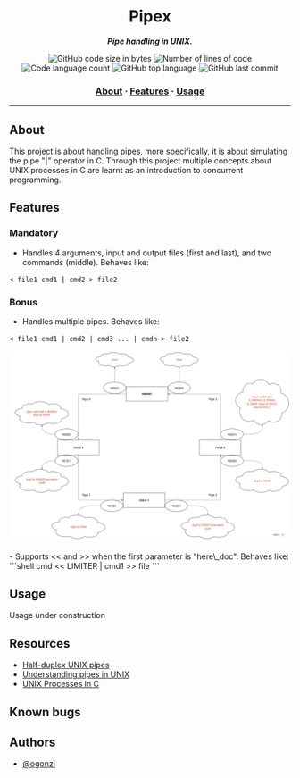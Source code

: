 <h1 align="center">
	Pipex
</h1>

<p align="center">
	<b><i>Pipe handling in UNIX.</i></b><br>
</p>
<p align="center">
	<img alt="GitHub code size in bytes" src="https://img.shields.io/github/languages/code-size/ogonzi/pipex?color=lightblue" />
	<img alt="Number of lines of code" src="https://img.shields.io/tokei/lines/github/ogonzi/pipex?color=critical" />
	<img alt="Code language count" src="https://img.shields.io/github/languages/count/ogonzi/pipex?color=yellow" />
	<img alt="GitHub top language" src="https://img.shields.io/github/languages/top/ogonzi/pipex?color=blue" />
	<img alt="GitHub last commit" src="https://img.shields.io/github/last-commit/ogonzi/pipex?color=green" />
</p>

<h3 align="center">
	<a href="#about">About</a>
	<span> · </span>
	<a href="#features">Features</a>
	<span> · </span>
	<a href="#usage">Usage</a>
</h3>

---

## About

This project is about handling pipes, more specifically, it is about simulating the pipe "|" operator in C. Through this project multiple concepts about UNIX processes in C are learnt as an introduction to concurrent programming.

## Features

### Mandatory

- Handles 4 arguments, input and output files (first and last), and two commands (middle). Behaves like:
```shell
< file1 cmd1 | cmd2 > file2 
```

### Bonus

- Handles multiple pipes. Behaves like:
```shell
< file1 cmd1 | cmd2 | cmd3 ... | cmdn > file2 
```
<p align="center">
	<img src="https://github.com/ogonzi/pipex/blob/dev/files/scheme.jpg" />
</p>
- Supports << and >> when the first parameter is "here\_doc". Behaves like:
```shell
cmd << LIMITER | cmd1 >> file 
```

## Usage

Usage under construction

## Resources

- [Half-duplex UNIX pipes](https://tldp.org/LDP/lpg/node9.html#SECTION00720000000000000000)
- [Understanding pipes in UNIX](https://medium.com/swlh/understanding-pipes-in-unix-with-a-sample-implementation-9fe110d36412)
- [UNIX Processes in C](https://www.youtube.com/playlist?list=PLfqABt5AS4FkW5mOn2Tn9ZZLLDwA3kZUY)

## Known bugs


## Authors

- [@ogonzi](https://www.github.com/ogonzi)

